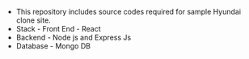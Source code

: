 * This repository includes source codes required for sample Hyundai clone site.
* Stack - Front End - React
* Backend - Node js and Express Js
* Database - Mongo DB
